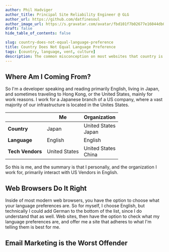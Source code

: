 ```yaml
---
author: Phil Hadviger
author_title: Principal Site Reliability Engineer @ GLG
author_url: https://github.com/datfinesoul
author_image_url: https://s.gravatar.com/avatar/fbd101f7b02677e16044db00640c727f?s=80
draft: false
hide_table_of_contents: false

slug: country-does-not-equal-language-preference
title: Country Does Not Equal Language Preference
tags: [country, language, vent, culture]
description: The common misconception on most websites that country is the same as language.
---
```


## Where Am I Coming From?

So I'm a developer speaking and reading primarily English, living in Japan, and sometimes traveling to Hong Kong, or the United States, mainly for work reasons.  I work for a Japanese branch of a US company, where a vast majority of our infrastructure is located in the Unites States.

|                  | Me            | Organization             |
| ---------------- | ------------- | ------------------------ |
| **Country**      | Japan         | United States<br />Japan |
| **Language**     | English       | English                  |
| **Tech Vendors** | United States | United States<br />China |

So this is me, and the summary is that I personally, and the organization I work for, primarily interact with US Vendors in English.

## Web Browsers Do It Right

Inside of most modern web browsers, you have the option to choose what your language preferences are.  So for myself, I choose English,  but technically I could add German to the bottom of the list, since I do understand that as well.  Web sites, then have the option to check what my language preferences are, and offer me a site that adheres to what I'm telling them is best for me.

## Email Marketing is the Worst Offender

